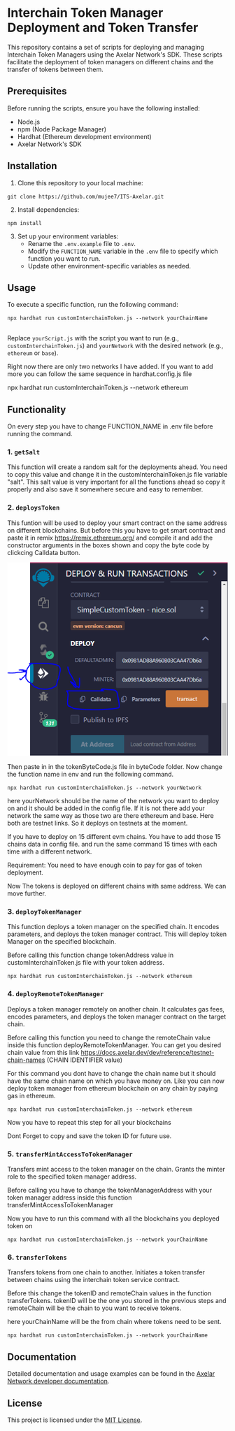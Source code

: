 
# Interchain Token Manager Deployment and Token Transfer

This repository contains a set of scripts for deploying and managing Interchain Token Managers using the Axelar Network's SDK. These scripts facilitate the deployment of token managers on different chains and the transfer of tokens between them.

## Prerequisites

Before running the scripts, ensure you have the following installed:

- Node.js
- npm (Node Package Manager)
- Hardhat (Ethereum development environment)
- Axelar Network's SDK

## Installation

1. Clone this repository to your local machine:

```
git clone https://github.com/mujee7/ITS-Axelar.git
```

2. Install dependencies:

```
npm install
```

3. Set up your environment variables:
   - Rename the `.env.example` file to `.env`.
   - Modify the `FUNCTION_NAME` variable in the `.env` file to specify which function you want to run.
   - Update other environment-specific variables as needed.

## Usage

To execute a specific function, run the following command:

```
npx hardhat run customInterchainToken.js --network yourChainName


```

Replace `yourScript.js` with the script you want to run (e.g., `customInterchainToken.js`) and `yourNetwork` with the desired network (e.g., `ethereum` or `base`).

Right now there are only two networks I have added. If you want to add more you can follow the same sequence in hardhat.config.js file


npx hardhat run customInterchainToken.js --network ethereum

## Functionality

On every step you have to change FUNCTION_NAME in .env file before running the command.

### 1. `getSalt`

This function will create a random salt for the deployments ahead. You need to copy this value and change it in the customInterchainToken.js file variable "salt".
This salt value is very important for all the functions ahead so copy it properly and also save it somewhere secure and easy to remember.

### 2. `deploysToken`

This funtion will be used to deploy your smart contract on the same address on different blockchains.
But before this you have to get smart contract and paste it in remix https://remix.ethereum.org/ and compile it and add the constructor arguments in the boxes shown and copy the byte code by clickcing Calldata button. 

![alt text](https://github.com/mujee7/ITS-Axelar/blob/main/images/image.PNG)


Then paste in in the tokenByteCode.js file in byteCode folder. Now change the function name in env and run the following command.
```
npx hardhat run customInterchainToken.js --network yourNetwork
```
here yourNetwork should be the name of the network you want to deploy on and it should be added in the config file. If it is not there add your network the same way as those two are there ethereum and base. Here both are testnet links. So it deploys on testnets at the moment.

If you have to deploy on 15 different evm chains. You have to add those 15 chains data in config file. and run the same command 15 times with each time with a different network.

Requirement:
You need to have enough coin to pay for gas of token deployment.

Now The tokens is deployed on different chains with same address. We can move further.



### 3. `deployTokenManager`

This function deploys a token manager on the specified chain. It  encodes parameters, and deploys the token manager contract.
This will deploy token Manager on the specified blockchain.

Before calling this function change tokenAddress value in customInterchainToken.js file with your token address.

```
npx hardhat run customInterchainToken.js --network ethereum
```

### 4. `deployRemoteTokenManager`

Deploys a token manager remotely on another chain. It calculates gas fees, encodes parameters, and deploys the token manager contract on the target chain.

Before calling this function you need to change the remoteChain value inside this function deployRemoteTokenManager. You can get you desired chain value from this link https://docs.axelar.dev/dev/reference/testnet-chain-names (CHAIN IDENTIFIER	value)

For this command you dont have to change the chain name but it should have the same chain name on which you have money on. Like you can now deploy token manager from ethereum blockchain on any chain by paying gas in ethereum.
```
npx hardhat run customInterchainToken.js --network ethereum
```
Now you have to repeat this step for all your blockchains

Dont Forget to copy and save the token ID for future use.


### 5. `transferMintAccessToTokenManager`

Transfers mint access to the token manager on the chain. Grants the minter role to the specified token manager address.

Before calling you have to change the tokenManagerAddress with your token manager address inside this function transferMintAccessToTokenManager

Now you have to run this command with all the blockchains you deployed token on
```
npx hardhat run customInterchainToken.js --network yourChainName
```

### 6. `transferTokens`

Transfers tokens from one chain to another. Initiates a token transfer between chains using the interchain token service contract.

Before this change the tokenID and remoteChain values in the function transferTokens. tokenID will be the one you stored in the previous steps and remoteChain will be the chain to you want to receive tokens.

here yourChainName will be the from chain where tokens need to be sent.
```
npx hardhat run customInterchainToken.js --network yourChainName
```


## Documentation

Detailed documentation and usage examples can be found in the [Axelar Network developer documentation](https://docs.axelar.dev/dev/send-tokens/interchain-tokens/developer-guides/link-custom-tokens-deployed-across-multiple-chains-into-interchain-tokens).

## License

This project is licensed under the [MIT License](LICENSE).

